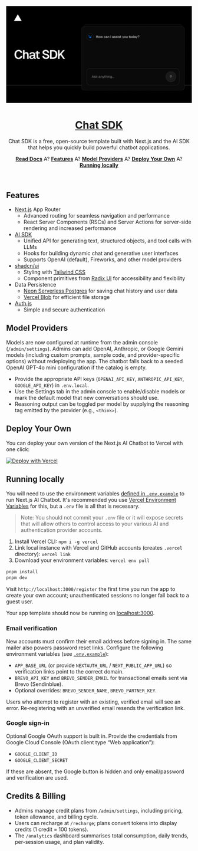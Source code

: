 <a href="https://chat.vercel.ai/">
  <img alt="Next.js 14 and App Router-ready AI chatbot." src="app/(chat)/opengraph-image.png">
  <h1 align="center">Chat SDK</h1>
</a>

<p align="center">
    Chat SDK is a free, open-source template built with Next.js and the AI SDK that helps you quickly build powerful chatbot applications.
</p>

<p align="center">
  <a href="https://chat-sdk.dev"><strong>Read Docs</strong></a> A?
  <a href="#features"><strong>Features</strong></a> A?
  <a href="#model-providers"><strong>Model Providers</strong></a> A?
  <a href="#deploy-your-own"><strong>Deploy Your Own</strong></a> A?
  <a href="#running-locally"><strong>Running locally</strong></a>
</p>
<br/>

## Features

- [Next.js](https://nextjs.org) App Router
  - Advanced routing for seamless navigation and performance
  - React Server Components (RSCs) and Server Actions for server-side rendering and increased performance
- [AI SDK](https://ai-sdk.dev/docs/introduction)
  - Unified API for generating text, structured objects, and tool calls with LLMs
  - Hooks for building dynamic chat and generative user interfaces
  - Supports OpenAI (default), Fireworks, and other model providers
- [shadcn/ui](https://ui.shadcn.com)
  - Styling with [Tailwind CSS](https://tailwindcss.com)
  - Component primitives from [Radix UI](https://radix-ui.com) for accessibility and flexibility
- Data Persistence
  - [Neon Serverless Postgres](https://vercel.com/marketplace/neon) for saving chat history and user data
  - [Vercel Blob](https://vercel.com/storage/blob) for efficient file storage
- [Auth.js](https://authjs.dev)
  - Simple and secure authentication

## Model Providers

Models are now configured at runtime from the admin console (`/admin/settings`). Admins can add OpenAI, Anthropic, or Google Gemini models (including custom prompts, sample code, and provider-specific options) without redeploying the app. The chatbot falls back to a seeded OpenAI GPT-4o mini configuration if the catalog is empty.

- Provide the appropriate API keys (`OPENAI_API_KEY`, `ANTHROPIC_API_KEY`, `GOOGLE_API_KEY`) in `.env.local`.
- Use the Settings tab in the admin console to enable/disable models or mark the default model that new conversations should use.
- Reasoning output can be toggled per model by supplying the reasoning tag emitted by the provider (e.g., `<think>`).

## Deploy Your Own

You can deploy your own version of the Next.js AI Chatbot to Vercel with one click:

[![Deploy with Vercel](https://vercel.com/button)](https://vercel.com/templates/next.js/nextjs-ai-chatbot)

## Running locally

You will need to use the environment variables [defined in `.env.example`](.env.example) to run Next.js AI Chatbot. It's recommended you use [Vercel Environment Variables](https://vercel.com/docs/projects/environment-variables) for this, but a `.env` file is all that is necessary.

> Note: You should not commit your `.env` file or it will expose secrets that will allow others to control access to your various AI and authentication provider accounts.

1. Install Vercel CLI: `npm i -g vercel`
2. Link local instance with Vercel and GitHub accounts (creates `.vercel` directory): `vercel link`
3. Download your environment variables: `vercel env pull`

```bash
pnpm install
pnpm dev
```

Visit `http://localhost:3000/register` the first time you run the app to create your own account; unauthenticated sessions no longer fall back to a guest user.

Your app template should now be running on [localhost:3000](http://localhost:3000).

### Email verification

New accounts must confirm their email address before signing in. The same mailer also powers password reset links. Configure the following environment variables (see [`.env.example`](.env.example)):

- `APP_BASE_URL` (or provide `NEXTAUTH_URL` / `NEXT_PUBLIC_APP_URL`) so verification links point to the correct domain.
- `BREVO_API_KEY` and `BREVO_SENDER_EMAIL` for transactional emails sent via Brevo (Sendinblue).
- Optional overrides: `BREVO_SENDER_NAME`, `BREVO_PARTNER_KEY`.

Users who attempt to register with an existing, verified email will see an error. Re-registering with an unverified email resends the verification link.

### Google sign-in

Optional Google OAuth support is built in. Provide the credentials from Google Cloud Console (OAuth client type “Web application”):

- `GOOGLE_CLIENT_ID`
- `GOOGLE_CLIENT_SECRET`

If these are absent, the Google button is hidden and only email/password and verification are used.


## Credits & Billing

- Admins manage credit plans from `/admin/settings`, including pricing, token allowance, and billing cycle.
- Users can recharge at `/recharge`; plans convert tokens into display credits (1 credit = 100 tokens).
- The `/analytics` dashboard summarises total consumption, daily trends, per-session usage, and plan validity.

